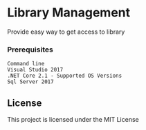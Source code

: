 # Library Management

Provide easy way to get access to library 

### Prerequisites

```
Command line
Visual Studio 2017
.NET Core 2.1 - Supported OS Versions
Sql Server 2017

```

## License

This project is licensed under the MIT License 

